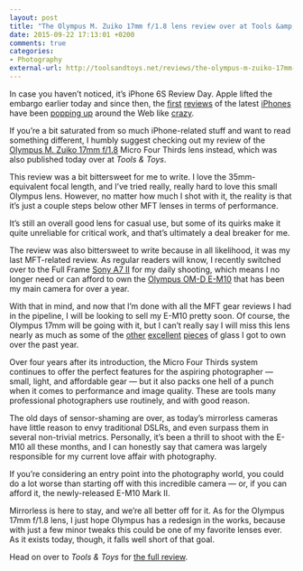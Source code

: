 ```yaml
---
layout: post
title: "The Olympus M. Zuiko 17mm f/1.8 lens review over at Tools &amp; Toys"
date: 2015-09-22 17:13:01 +0200
comments: true
categories: 
- Photography
external-url: http://toolsandtoys.net/reviews/the-olympus-m-zuiko-17mm-f1-8-micro-four-thirds-lens-review/
---
```


In case you haven’t noticed, it’s iPhone 6S Review Day. Apple lifted the embargo earlier today and since then, the [first](http://www.loopinsight.com/2015/09/22/review-iphone-6s-and-iphone-6s-plus/) [reviews](http://www.theverge.com/2015/9/22/9367511/walt-mossberg-reviews-iphone-6s) of the latest [iPhones](http://www.theverge.com/2015/9/22/9368415/apple-iphone-6s-iphone-6s-plus-review) have been [popping up](http://www.buzzfeed.com/johnpaczkowski/the-iphone-6s-unreview) around the Web like [crazy](http://mashable.com/2015/09/22/iphone-6s-review-apple/).

If you’re a bit saturated from so much iPhone-related stuff and want to read something different, I humbly suggest checking out my review of the [Olympus M. Zuiko 17mm f/1.8](http://www.amazon.com/gp/product/B00CI3R4VU/ref=as_li_tl?ie=UTF8&camp=1789&creative=390957&creativeASIN=B00CI3R4VU&linkCode=as2&tag=analogsens-20&linkId=V3G353JYJLKUZPWU) Micro Four Thirds lens instead, which was also published today over at _Tools & Toys_.

This review was a bit bittersweet for me to write. I love the 35mm-equivalent focal length, and I’ve tried really, really hard to love this small Olympus lens. However, no matter how much I shot with it, the reality is that it’s just a couple steps below other MFT lenses in terms of performance.

It’s still an overall good lens for casual use, but some of its quirks make it quite unreliable for critical work, and that’s ultimately a deal breaker for me.

The review was also bittersweet to write because in all likelihood, it was my last MFT-related review. As regular readers will know, I recently switched over to the Full Frame [Sony A7 II](http://www.amazon.com/gp/product/B00PX8CHO6/ref=as_li_tl?ie=UTF8&camp=1789&creative=390957&creativeASIN=B00PX8CHO6&linkCode=as2&tag=analogsens-20&linkId=YQOV47PCGB3PCI5G) for my daily shooting, which means I no longer need or can afford to own the [Olympus OM-D E-M10](http://www.amazon.com/gp/product/B00HPQ09H6/ref=as_li_tl?ie=UTF8&camp=1789&creative=390957&creativeASIN=B00HPQ09H6&linkCode=as2&tag=analogsens-20&linkId=4RXWPESR664FS3DX) that has been my main camera for over a year. 

With that in mind, and now that I’m done with all the MFT gear reviews I had in the pipeline, I will be looking to sell my E-M10 pretty soon. Of course, the Olympus 17mm will be going with it, but I can’t really say I will miss this lens nearly as much as some of the [other](http://toolsandtoys.net/reviews/the-olympus-m-zuiko-45mm-f1-8-micro-four-thirds-lens-review/) [excellent](http://toolsandtoys.net/reviews/the-panasonic-leica-dg-summilux-25mm-f1-4-lens/) [pieces](http://toolsandtoys.net/reviews/the-panasonic-lumix-g-20mm-f1-7-ii-asph-lens-review/) of glass I got to own over the past year. 

Over four years after its introduction, the Micro Four Thirds system continues to offer the perfect features for the aspiring photographer — small, light, and affordable gear — but it also packs one hell of a punch when it comes to performance and image quality. These are tools many professional photographers use routinely, and with good reason. 

The old days of sensor-shaming are over, as today’s mirrorless cameras have little reason to envy traditional DSLRs, and even surpass them in several non-trivial metrics. Personally, it’s been a thrill to shoot with the E-M10 all these months, and I can honestly say that camera was largely responsible for my current love affair with photography. 

If you’re considering an entry point into the photography world, you could do a lot worse than starting off with this incredible camera — or, if you can afford it, the newly-released E-M10 Mark II.

Mirrorless is here to stay, and we’re all better off for it. As for the Olympus 17mm f/1.8 lens, I just hope Olympus has a redesign in the works, because with just a few minor tweaks this could be one of my favorite lenses ever. As it exists today, though, it falls well short of that goal.

Head on over to _Tools & Toys_ for [the full review](http://toolsandtoys.net/reviews/the-olympus-m-zuiko-17mm-f1-8-micro-four-thirds-lens-review/).